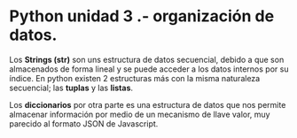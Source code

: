 # Python unidad 3 .- organización de datos.

Los **Strings (str)** son uns estructura de datos secuencial, debido a que son almacenados de forma lineal y se puede acceder a los datos internos por su índice. En python existen 2 estructuras más con la misma naturaleza secuencial; las **tuplas** y las **listas**. 

Los **diccionarios** por otra parte es una estructura de datos que nos permite almacenar información por medio de un mecanismo de llave valor, muy parecido al formato JSON de Javascript.
